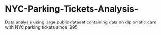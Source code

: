# NYC-Parking-Tickets-Analysis-
Data analysis using large public dataset containing data on diplomatic cars with NYC parking tickets since 1995 

